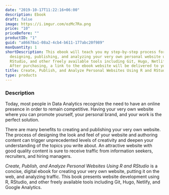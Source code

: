 ```yaml
---
date: "2019-10-17T11:22:16+06:00"
description: Ebook
draft: false
image: https://i.imgur.com/ozMc7Ra.png
price: "10"
priceBefore: ""
productID: "1"
guid: "a86678a1-08a2-4cb4-b611-177abc20f989"
maxQuantity: 1
shortDescription: This ebook will teach you my step-by-step process for creating, 
  designing, publishing, and analyzing your very own personal website using R,
  RStudio, and other freely available tools including Git, Hugo, Netlify, and Google Analytics.
  After purchasing, a link to the ebook website will be delivered to your email provided at checkout.
title: Create, Publish, and Analyze Personal Websites Using R and RStudio
type: products
---
```


### Description

Today, most people in Data Analytics recognize the need to have an online presence in order to remain competitive. Having your very own website where you can promote yourself, your personal brand, and your work is the perfect solution. 

There are many benefits to creating and publishing your very own website. The process of designing the look and feel of your website and authoring content can trigger unprecedented levels of creativity and deepen your understanding of the topics you write about. An attractive website with good quality content is sure to receive traffic from information seekers, recruiters, and hiring managers. 

*Create, Publish, and Analyze Personal Websites Using R and RStudio* is a concise, digital ebook for creating your very own website, putting it on the web, and analyzing traffic. This book presents website development using R, RStudio, and other freely available tools including Git, Hugo, Netlify, and Google Analytics.
